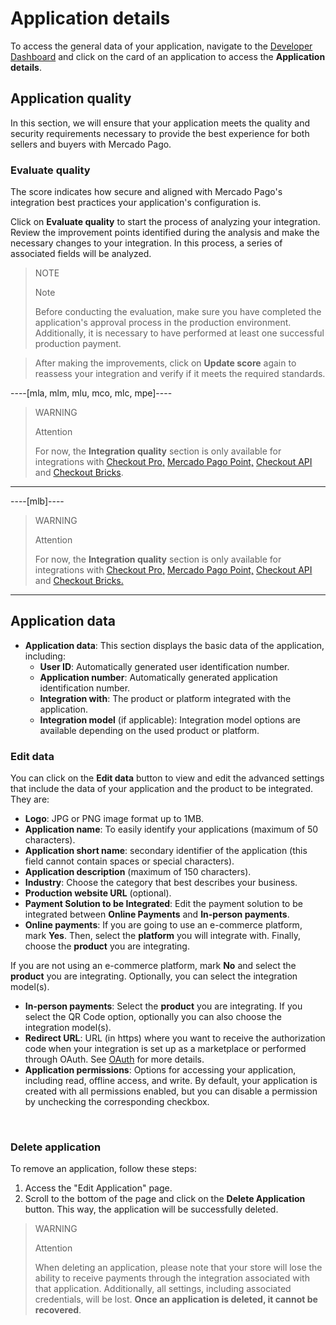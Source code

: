 # Application details

To access the general data of your application, navigate to the [Developer Dashboard](/developers/panel/app) and click on the card of an application to access the **Application details**.

## Application quality

In this section, we will ensure that your application meets the quality and security requirements necessary to provide the best experience for both sellers and buyers with Mercado Pago.

### Evaluate quality

The score indicates how secure and aligned with Mercado Pago's integration best practices your application's configuration is.

Click on **Evaluate quality** to start the process of analyzing your integration. Review the improvement points identified during the analysis and make the necessary changes to your integration. In this process, a series of associated fields will be analyzed.

> NOTE
>
> Note
>
> Before conducting the evaluation, make sure you have completed the application's approval process in the production environment. Additionally, it is necessary to have performed at least one successful production payment.

> After making the improvements, click on **Update score** again to reassess your integration and verify if it meets the required standards.

----[mla, mlm, mlu, mco, mlc, mpe]----

> WARNING
>
> Attention
>
> For now, the **Integration quality** section is only available for integrations with [Checkout Pro,](/developers/en/docs/checkout-pro/landing) [Mercado Pago Point,](/developers/en/docs/mp-point/landing) [Checkout API](/developers/en/docs/checkout-api/landing) and [Checkout Bricks](/developers/en/docs/checkout-bricks/landing).


------------
----[mlb]----

> WARNING
>
> Attention
>
> For now, the **Integration quality** section is only available for integrations with [Checkout Pro,](/developers/en/docs/checkout-pro/landing) [Mercado Pago Point,](/developers/en/docs/mp-point/landing) [Checkout API](/developers/en/docs/checkout-api/landing) and [Checkout Bricks.](/developers/en/docs/checkout-bricks/landing)


------------

## Application data
* **Application data**: This section displays the basic data of the application, including:
  - **User ID**: Automatically generated user identification number.
  - **Application number**: Automatically generated application identification number.
  - **Integration with**: The product or platform integrated with the application.
  - **Integration model** (if applicable): Integration model options are available depending on the used product or platform.

### Edit data
You can click on the **Edit data** button to view and edit the advanced settings that include the data of your application and the product to be integrated. They are:
* **Logo**: JPG or PNG image format up to 1MB.
* **Application name**: To easily identify your applications (maximum of 50 characters).
* **Application short name**: secondary identifier of the application (this field cannot contain spaces or special characters).
* **Application description** (maximum of 150 characters).
* **Industry**: Choose the category that best describes your business.
* **Production website URL** (optional).
* **Payment Solution to be Integrated**: Edit the payment solution to be integrated between **Online Payments** and **In-person payments**.
* **Online payments**: If you are going to use an e-commerce platform, mark **Yes**. Then, select the **platform** you will integrate with. Finally, choose the **product** you are integrating.

If you are not using an e-commerce platform, mark **No** and select the **product** you are integrating. Optionally, you can select the integration model(s).

* **In-person payments**: Select the **product** you are integrating. If you select the QR Code option, optionally you can also choose the integration model(s).
* **Redirect URL**: URL (in https) where you want to receive the authorization code when your integration is set up as a marketplace or performed through OAuth. See [OAuth](/developers/en/docs/security/oauth/introduction) for more details.
* **Application permissions**: Options for accessing your application, including read, offline access, and write. By default, your application is created with all permissions enabled, but you can disable a permission by unchecking the corresponding checkbox.
</br>

### Delete application
To remove an application, follow these steps:
1. Access the "Edit Application" page.
2. Scroll to the bottom of the page and click on the **Delete Application** button.
This way, the application will be successfully deleted.

> WARNING
>
> Attention
>
> When deleting an application, please note that your store will lose the ability to receive payments through the integration associated with that application. Additionally, all settings, including associated credentials, will be lost. **Once an application is deleted, it cannot be recovered**.